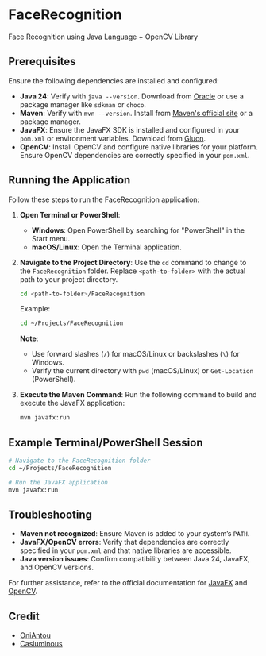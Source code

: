 # FaceRecognition

Face Recognition using Java Language + OpenCV Library

## Prerequisites

Ensure the following dependencies are installed and configured:

- **Java 24**: Verify with `java --version`. Download from [Oracle](https://www.oracle.com/java/technologies/downloads/) or use a package manager like `sdkman` or `choco`.
- **Maven**: Verify with `mvn --version`. Install from [Maven's official site](https://maven.apache.org/download.cgi) or a package manager.
- **JavaFX**: Ensure the JavaFX SDK is installed and configured in your `pom.xml` or environment variables. Download from [Gluon](https://gluonhq.com/products/javafx/).
- **OpenCV**: Install OpenCV and configure native libraries for your platform. Ensure OpenCV dependencies are correctly specified in your `pom.xml`.

## Running the Application

Follow these steps to run the FaceRecognition application:

1. **Open Terminal or PowerShell**:
   - **Windows**: Open PowerShell by searching for "PowerShell" in the Start menu.
   - **macOS/Linux**: Open the Terminal application.

2. **Navigate to the Project Directory**:
   Use the `cd` command to change to the `FaceRecognition` folder. Replace `<path-to-folder>` with the actual path to your project directory.

   ```bash
   cd <path-to-folder>/FaceRecognition
   ```

   Example:
   ```bash
   cd ~/Projects/FaceRecognition
   ```

   **Note**:
   - Use forward slashes (`/`) for macOS/Linux or backslashes (`\`) for Windows.
   - Verify the current directory with `pwd` (macOS/Linux) or `Get-Location` (PowerShell).

3. **Execute the Maven Command**:
   Run the following command to build and execute the JavaFX application:

   ```bash
   mvn javafx:run
   ```

## Example Terminal/PowerShell Session

```bash
# Navigate to the FaceRecognition folder
cd ~/Projects/FaceRecognition

# Run the JavaFX application
mvn javafx:run
```

## Troubleshooting

- **Maven not recognized**: Ensure Maven is added to your system’s `PATH`.
- **JavaFX/OpenCV errors**: Verify that dependencies are correctly specified in your `pom.xml` and that native libraries are accessible.
- **Java version issues**: Confirm compatibility between Java 24, JavaFX, and OpenCV versions.

For further assistance, refer to the official documentation for [JavaFX](https://openjfx.io/) and [OpenCV](https://opencv.org/).

## Credit

- [OniAntou](https://github.com/OniAntou)
- [Casluminous](https://github.com/Casluminous)